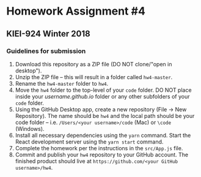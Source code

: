 # Homework Assignment #4
## KIEI-924 Winter 2018

### Guidelines for submission

1. Download this repository as a ZIP file (DO NOT clone/"open in desktop").
2. Unzip the ZIP file – this will result in a folder called `hw4-master`.
3. Rename the `hw4-master` folder to `hw4`.
4. Move the `hw4` folder to the top-level of your `code` folder. DO NOT place inside your _username.github.io_ folder or any other subfolders of your `code` folder.
5. Using the GitHub Desktop app, create a new repository (File -> New Repository). The name should be `hw4` and the local path should be your code folder – i.e. `/Users/<your username>/code` (Mac) or `\code` (Windows).
6. Install all necessary dependencies using the `yarn` command. Start the React development server using the `yarn start` command.
7. Complete the homework per the instructions in the `src/App.js` file.
8. Commit and publish your `hw4` repository to your GitHub account. The finished product should live at `https://github.com/<your GitHub username>/hw4`.
